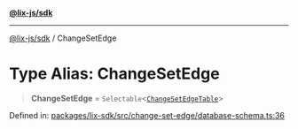 [**@lix-js/sdk**](../README.md)

***

[@lix-js/sdk](../README.md) / ChangeSetEdge

# Type Alias: ChangeSetEdge

> **ChangeSetEdge** = `Selectable`\<[`ChangeSetEdgeTable`](ChangeSetEdgeTable.md)\>

Defined in: [packages/lix-sdk/src/change-set-edge/database-schema.ts:36](https://github.com/opral/monorepo/blob/319d0a05c320245f48086433fd248754def09ccc/packages/lix-sdk/src/change-set-edge/database-schema.ts#L36)
